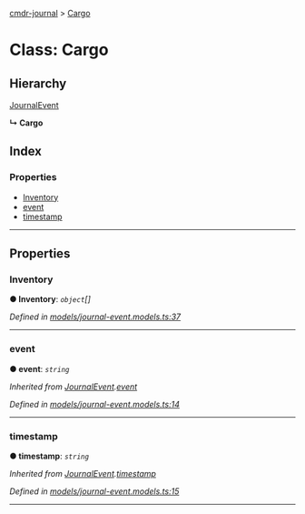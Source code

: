 [cmdr-journal](../README.md) > [Cargo](../classes/cargo.md)



# Class: Cargo

## Hierarchy


 [JournalEvent](journalevent.md)

**↳ Cargo**







## Index

### Properties

* [Inventory](cargo.md#inventory)
* [event](cargo.md#event)
* [timestamp](cargo.md#timestamp)



---
## Properties
<a id="inventory"></a>

###  Inventory

**●  Inventory**:  *`object`[]* 

*Defined in [models/journal-event.models.ts:37](https://github.com/chrisbruford/cmdr-journal/blob/5b08b7d/src/models/journal-event.models.ts#L37)*





___

<a id="event"></a>

###  event

**●  event**:  *`string`* 

*Inherited from [JournalEvent](journalevent.md).[event](journalevent.md#event)*

*Defined in [models/journal-event.models.ts:14](https://github.com/chrisbruford/cmdr-journal/blob/5b08b7d/src/models/journal-event.models.ts#L14)*





___

<a id="timestamp"></a>

###  timestamp

**●  timestamp**:  *`string`* 

*Inherited from [JournalEvent](journalevent.md).[timestamp](journalevent.md#timestamp)*

*Defined in [models/journal-event.models.ts:15](https://github.com/chrisbruford/cmdr-journal/blob/5b08b7d/src/models/journal-event.models.ts#L15)*





___


